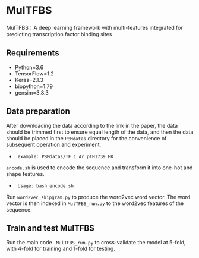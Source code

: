 # MulTFBS
MulTFBS：A deep learning framework with multi-features integrated for predicting transcription factor binding sites
## Requirements
 * Python=3.6
 * TensorFlow=1.2
 * Keras=2.1.3
 * biopython=1.79
 * gensim=3.8.3
## Data preparation
After downloading the data according to the link in the paper, the data should be trimmed first to ensure equal length of the data, and then the data should be placed in the `PBMdatas` directory for the convenience of subsequent operation and experiment.
 * ` example: PBMdatas/TF_1_Ar_pTH1739_HK` 

`encode.sh` is used to encode the sequence and transform it into one-hot and shape features.
 * ` Usage: bash encode.sh`

Run `word2vec_skipgram.py` to produce the word2vec word vector. The word vector is then indexed in `MulTFBS_run.py` to the word2vec features of the sequence.

## Train and test MulTFBS
Run the main code ` MulTFBS_run.py` to cross-validate the model at 5-fold, with 4-fold for training and 1-fold for testing.
